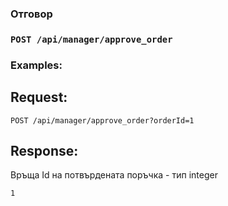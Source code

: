 ### Отговор

### `POST /api/manager/approve_order`

### Examples:

## Request:

```
POST /api/manager/approve_order?orderId=1
```

## Response:
Връща Id на потвърдената поръчка - тип integer
```
1
```
